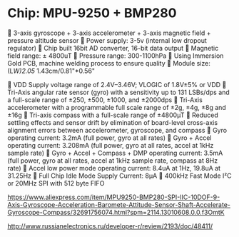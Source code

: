 # Chip: MPU-9250 + BMP280

 3-axis gyroscope + 3-axis accelerometer + 3-axis magnetic field + pressure altitude sensor
 Power supply: 3-5v (internal low dropout regulator)
 Chip built 16bit AD converter, 16-bit data output
 Magnetic field range: ± 4800uT
 Pressure range: 300-1100hPa
 Using Immersion Gold PCB, machine welding process to ensure quality
 Module size:(L*W)2.05* 1.43cm/0.81"*0.56"

 VDD Supply voltage range of 2.4V–3.46V; VLOGIC of 1.8V±5% or VDD
 Tri-Axis angular rate sensor (gyro) with a sensitivity up to 131 LSBs/dps and a full-scale range of ±250,
±500, ±1000, and ±2000dps
 Tri-Axis accelerometer with a programmable full scale range of ±2g, ±4g, ±8g and ±16g
 Tri-axis compass with a full-scale range of ±4800µT
 Reduced settling effects and sensor drift by elimination of board-level cross-axis alignment errors
between accelerometer, gyroscope, and compass
 Gyro operating current: 3.2mA (full power, gyro at all rates)
 Gyro + Accel operating current: 3.208mA (full power, gyro at all rates, accel at 1kHz sample rate)
 Gyro + Accel + Compass + DMP operating current: 3.5mA (full power, gyro at all rates, accel at 1kHz
sample rate, compass at 8Hz rate)
 Accel low power mode operating current: 8.4uA at 1Hz, 19.8uA at 31.25Hz
 Full Chip Idle Mode Supply Current: 8µA
 400kHz Fast Mode I²C or 20MHz SPI with 512 byte FIFO

https://www.aliexpress.com/item/MPU9250-BMP280-SPI-IIC-10DOF-9-Axis-Gyroscope-Acceleration-Baromete-Attitude-Sensor-Shaft-Accelerate-Gyroscope-Compass/32691756074.html?spm=2114.13010608.0.0.f3OmtK

http://www.russianelectronics.ru/developer-r/review/2193/doc/48411/